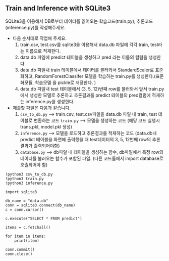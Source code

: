 ## Train and Inference with SQLite3

SQLite3을 이용해서 DB로부터 데이터를 읽어오는 학습코드(train.py), 추론코드(inference.py)를 작성해주세요.
 
- 다음 순서대로 작업해 주세요.
    1. train.csv, test.csv를 sqlite3을 이용해서 data.db 파일에 각각 train, test라는 이름으로 적재한다.
    2. data.db 파일에 predict 테이블을 생성하고 pred 라는 이름의 컬럼을 생성한다.
    3. data.db 파일내 train 테이블에서 데이터를 불러와서 StandardScaler로 표준화하고, RandomForestClassifer 모델을 학습하는 train.py를 생성한다.(표준화모듈, 학습모델 을 pickle로 저장한다. )
    4. data.db 파일내 test 테이블에서 (3, 5, 12)번째 row를 불러와서 앞서 train.py에서 생성한 모델로 추론하고 추론결과를 predict 테이블의 pred컬럼에 적재하는 inference.py를 생성한다.
- 제출할 파일은 다음과 같습니다.
    1. `csv_to_db.py` --> train.csv, test.csv파일을 data.db 파일 내 train, test 테이블로 변환하는 코드
    `train.py` --> 모델을 생성하는 코드 (해당 코드 실행시 trans.pkl, model.pkl 생성)
    2. `inference.py` --> 모델을 로드하고 추론결과를 적재하는 코드 (data.db내 predict 테이블을 화면에 출력했을 때 test데이터의 3, 5, 12번째 row의 추론결과가 출력되어야함)
    3. `database.py` --> db파일 내 테이블을 생성하는 함수, db파일에서 특정 row의 데이터를 불러오는 함수가 포함된 파일. (다른 코드들에서 import database로 호출되어야 함)
 


```
!python3 csv_to_db.py
!python3 train.py
!python3 inference.py
```
```
import sqlite3

db_name = "data.db"
conn = sqlite3.connect(db_name)
c = conn.cursor()

c.execute("SELECT * FROM predict")

items = c.fetchall()

for item in items:
    print(item)

conn.commit()
conn.close()
```
